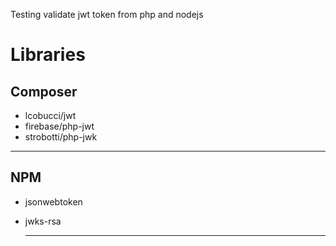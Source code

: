 Testing validate jwt token from php and nodejs

# Libraries

## Composer
- lcobucci/jwt
- firebase/php-jwt
- strobotti/php-jwk

***

## NPM
- jsonwebtoken
- jwks-rsa

  ***

  

